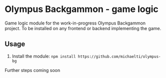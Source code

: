 # Olympus Backgammon - game logic

Game logic module for the work-in-progress Olympus Backgammon project. To be installed on any frontend or backend implementing the game.

## Usage

1. Install the module: `npm install https://github.com/michaelti/olympus-bg`

Further steps coming soon
